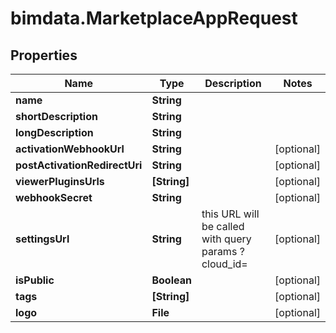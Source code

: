 # bimdata.MarketplaceAppRequest

## Properties

Name | Type | Description | Notes
------------ | ------------- | ------------- | -------------
**name** | **String** |  | 
**shortDescription** | **String** |  | 
**longDescription** | **String** |  | 
**activationWebhookUrl** | **String** |  | [optional] 
**postActivationRedirectUri** | **String** |  | [optional] 
**viewerPluginsUrls** | **[String]** |  | [optional] 
**webhookSecret** | **String** |  | [optional] 
**settingsUrl** | **String** | this URL will be called with query params ?cloud_id&#x3D; | [optional] 
**isPublic** | **Boolean** |  | [optional] 
**tags** | **[String]** |  | [optional] 
**logo** | **File** |  | [optional] 


